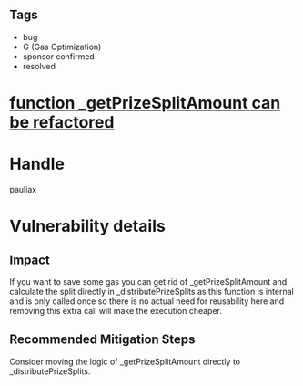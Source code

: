 ## Tags

- bug
- G (Gas Optimization)
- sponsor confirmed
- resolved

# [function _getPrizeSplitAmount can be refactored](https://github.com/code-423n4/2021-10-pooltogether-findings/issues/48) 

# Handle

pauliax


# Vulnerability details

## Impact
If you want to save some gas you can get rid of _getPrizeSplitAmount and calculate the split directly in _distributePrizeSplits as this function is internal and is only called once so there is no actual need for reusability here and removing this extra call will make the execution cheaper.

## Recommended Mitigation Steps
Consider moving the logic of _getPrizeSplitAmount  directly to _distributePrizeSplits.

